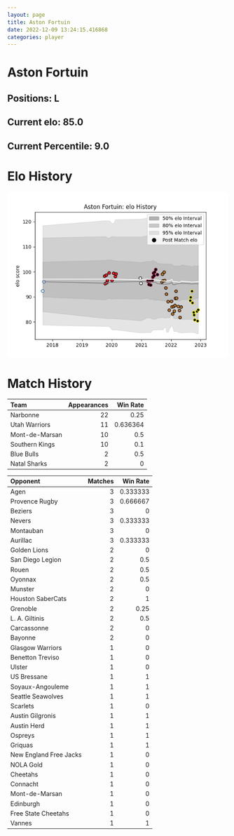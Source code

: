 ```yaml
---  
layout: page  
title: Aston Fortuin  
date: 2022-12-09 13:24:15.416868  
categories: player  
---
```

# Aston Fortuin

## Positions: L

## Current elo: 85.0

## Current Percentile: 9.0

# Elo History


![elo history](history_AstonFortuin.png)
# Match History


| Team           |   Appearances |   Win Rate |
|:---------------|--------------:|-----------:|
| Narbonne       |            22 |   0.25     |
| Utah Warriors  |            11 |   0.636364 |
| Mont-de-Marsan |            10 |   0.5      |
| Southern Kings |            10 |   0.1      |
| Blue Bulls     |             2 |   0.5      |
| Natal Sharks   |             2 |   0        |

| Opponent               |   Matches |   Win Rate |
|:-----------------------|----------:|-----------:|
| Agen                   |         3 |   0.333333 |
| Provence Rugby         |         3 |   0.666667 |
| Beziers                |         3 |   0        |
| Nevers                 |         3 |   0.333333 |
| Montauban              |         3 |   0        |
| Aurillac               |         3 |   0.333333 |
| Golden Lions           |         2 |   0        |
| San Diego Legion       |         2 |   0.5      |
| Rouen                  |         2 |   0.5      |
| Oyonnax                |         2 |   0.5      |
| Munster                |         2 |   0        |
| Houston SaberCats      |         2 |   1        |
| Grenoble               |         2 |   0.25     |
| L. A. Giltinis         |         2 |   0.5      |
| Carcassonne            |         2 |   0        |
| Bayonne                |         2 |   0        |
| Glasgow Warriors       |         1 |   0        |
| Benetton Treviso       |         1 |   0        |
| Ulster                 |         1 |   0        |
| US Bressane            |         1 |   1        |
| Soyaux-Angouleme       |         1 |   1        |
| Seattle Seawolves      |         1 |   1        |
| Scarlets               |         1 |   0        |
| Austin Gilgronis       |         1 |   1        |
| Austin Herd            |         1 |   1        |
| Ospreys                |         1 |   1        |
| Griquas                |         1 |   1        |
| New England Free Jacks |         1 |   0        |
| NOLA Gold              |         1 |   0        |
| Cheetahs               |         1 |   0        |
| Connacht               |         1 |   0        |
| Mont-de-Marsan         |         1 |   0        |
| Edinburgh              |         1 |   0        |
| Free State Cheetahs    |         1 |   0        |
| Vannes                 |         1 |   1        |